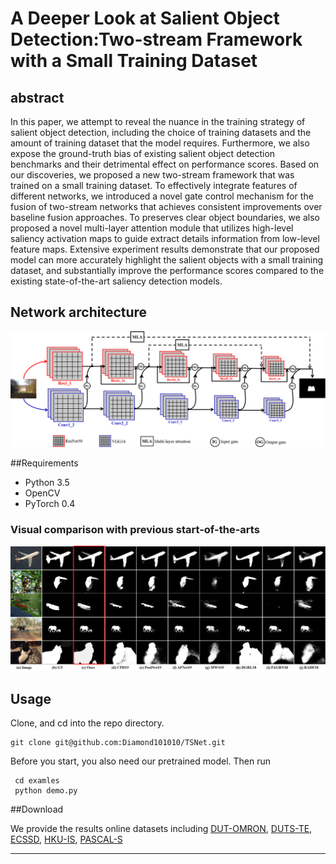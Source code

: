 # A Deeper Look at Salient Object Detection:Two-stream Framework with a Small Training Dataset

## abstract
In this paper, we attempt to reveal the nuance in the training strategy of salient object detection, including the choice of training datasets and the amount of training dataset that the model requires. Furthermore, we also expose the ground-truth bias of existing salient object detection benchmarks and their detrimental effect on performance scores. Based on our discoveries, we proposed a new two-stream framework that was trained on a small training dataset.  To effectively integrate features of different networks, we introduced a novel gate control mechanism for the fusion of two-stream networks that achieves consistent improvements over baseline fusion approaches. To preserves clear object boundaries, we also proposed a novel multi-layer attention module that utilizes high-level saliency activation maps to guide extract details information from low-level feature maps. Extensive experiment results demonstrate that our proposed model can more accurately highlight the salient objects with a small training dataset, and substantially improve the performance scores compared to the existing state-of-the-art saliency detection models.

## Network architecture

![fig1](./img/pipeline.png)


##Requirements
- Python 3.5
-  OpenCV
- PyTorch 0.4

### Visual comparison with previous start-of-the-arts

![fig1](./img/sal_maps.png)

## Usage
Clone, and cd into the repo directory. 


	
	git clone git@github.com:Diamond101010/TSNet.git
	
Before you start, you also need our pretrained model.
 Then run
 
	 cd examles
	 python demo.py


##Download

We provide the results online datasets including  [DUT-OMRON](https://drive.google.com/open?id=1hq6w_LhvMblyYdLFFskLtR77wm4NDFFm), [DUTS-TE](https://drive.google.com/open?id=1LYsFtnCOGiCSL4nyyD9UWw1T0gBo-34F), [ECSSD](https://drive.google.com/open?id=1QHkds8ZMAB_YdJZ8WaOb-mFQnHDa55Un), [HKU-IS](https://drive.google.com/open?id=1ApPVWLRDJDsT0iM54jZyevkErqcVPJSy), [PASCAL-S](https://drive.google.com/open?id=1jMuhfouo3sFXcDYHZtt8S7iWanUv4ftE)
<hr>


